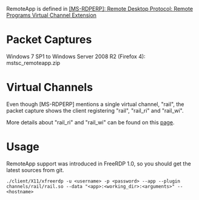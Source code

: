 RemoteApp is defined in 
[[MS-RDPERP]:   Remote Desktop Protocol: Remote Programs Virtual Channel Extension](http://msdn.microsoft.com/en-us/library/cc242568/)

# Packet Captures

Windows 7 SP1 to Windows Server 2008 R2 (Firefox 4): mstsc_remoteapp.zip

# Virtual Channels

Even though [MS-RDPERP] mentions a single virtual channel, "rail", the packet capture shows the client registering "rail", "rail_ri" and "rail_wi".

More details about "rail_ri" and "rail_wi" can be found on this [page](http://social.msdn.microsoft.com/Forums/en-US/os_windowsprotocols/thread/d91b20a2-96af-406c-aa56-085058a0af44/).

# Usage

RemoteApp support was introduced in FreeRDP 1.0, so you should get the latest sources from git.

    ./client/X11/xfreerdp -u <username> -p <password> --app --plugin channels/rail/rail.so --data "<app>:<working_dir>:<arguments>" -- <hostname>

